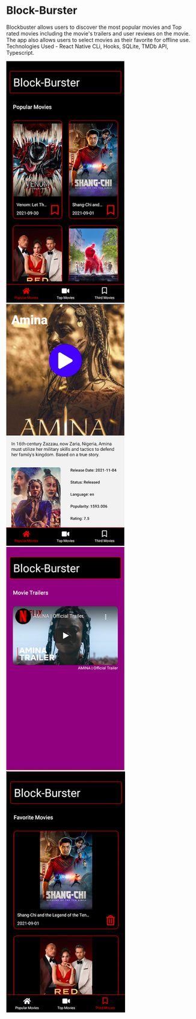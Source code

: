 # Block-Burster
Blockbuster allows users to discover the most popular movies and Top rated movies including the movie's trailers and user reviews on the movie. The app also allows users to select movies as their favorite for offline use.
Technologies Used - React Native CLi, Hooks, SQLite, TMDb API, Typescript.

![Screenshot](https://raw.githubusercontent.com/Abass14/Block-Burster/78227f1612342d9f3b2415d4f9c81492c3391baf/src/assests/image/Screenshot%202021-11-27%20at%2012.45.17.png)
![Screenshot](https://raw.githubusercontent.com/Abass14/Block-Burster/78227f1612342d9f3b2415d4f9c81492c3391baf/src/assests/image/Screenshot%202021-11-27%20at%2012.45.02.png)
![Screenshot](https://raw.githubusercontent.com/Abass14/Block-Burster/78227f1612342d9f3b2415d4f9c81492c3391baf/src/assests/image/Screenshot%202021-11-27%20at%2012.44.47.png)
![Screenshot](https://raw.githubusercontent.com/Abass14/Block-Burster/78227f1612342d9f3b2415d4f9c81492c3391baf/src/assests/image/Screenshot%202021-11-27%20at%2012.44.23.png)
